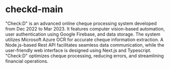 # checkd-main

"Check:D" is an advanced online cheque processing system developed from Dec 2022 to Mar 2023. It features computer vision-based automation, user authentication using Google Firebase, and data storage. The system utilizes Microsoft Azure OCR for accurate cheque information extraction. A Node.js-based Rest API facilitates seamless data communication, while the user-friendly web interface is designed using Next.js  and Typescript. "Check:D" optimizes cheque processing, reducing errors, and streamlining financial operations.
